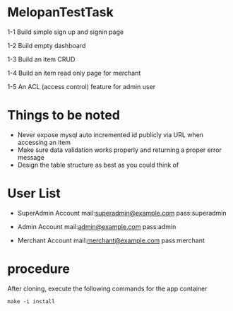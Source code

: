 # MelopanTestTask
1-1 Build simple sign up and signin page

1-2 Build empty dashboard

1-3 Build an item CRUD

1-4 Build an item read only page for merchant

1-5 An ACL (access control) feature for admin user

# Things to be noted
- Never expose mysql auto incremented id publicly via URL when accessing an item
- Make sure data validation works properly and returning a proper error message
- Design the table structure as best as you could think of
# User List
- SuperAdmin Account
mail:superadmin@example.com
pass:superadmin

- Admin Account
mail:admin@example.com
pass:admin

- Merchant Account
mail:merchant@example.com
pass:merchant
# procedure
After cloning, execute the following commands for the app container
```
make -i install
```

